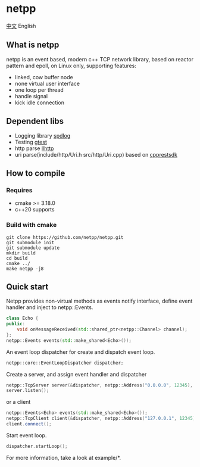 # netpp
[中文](https://github.com/netpp/netpp/blob/master/README_CN.md) English  
## What is netpp
netpp is an event based, modern c++ TCP network library, based on reactor pattern and epoll, on Linux only, supporting features:  
* linked, cow buffer node
* none virtual user interface
* one loop per thread
* handle signal
* kick idle connection
## Dependent libs
* Logging library [spdlog](https://github.com/gabime/spdlog)
* Testing [gtest](https://github.com/google/googletest)
* http parse [llhttp](https://github.com/nodejs/llhttp)
* uri parse(include/http/Uri.h src/http/Uri.cpp) based on [cpprestsdk](https://github.com/microsoft/cpprestsdk)
## How to compile
### Requires
* cmake >= 3.18.0
* c++20 supports
### Build with cmake
```
git clone https://github.com/netpp/netpp.git
git submodule init
git submodule update
mkdir build
cd build
cmake ../
make netpp -j8
```
## Quick start
Netpp provides non-virtual methods as events notify interface, define event handler and inject to netpp::Events. 
```c++
class Echo {
public:
    void onMessageReceived(std::shared_ptr<netpp::Channel> channel);
};
netpp::Events events(std::make_shared<Echo>());
```
An event loop dispatcher for create and dispatch event loop.
```c++
netpp::core::EventLoopDispatcher dispatcher;
```
Create a server, and assign event handler and dispatcher
```c++
netpp::TcpServer server(&dispatcher, netpp::Address("0.0.0.0", 12345), std::move(events));
server.listen();
```
or a client
```c++
netpp::Events<Echo> events(std::make_shared<Echo>());
netpp::TcpClient client(&dispatcher, netpp::Address("127.0.0.1", 12345), std::move(events));
client.connect();
```
Start event loop.
```c++
dispatcher.startLoop();
```
For more information, take a look at example/*.
